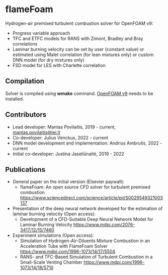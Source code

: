 # flameFoam

Hydrogen-air premixed turbulent combustion solver for OpenFOAM v9:
- Progress variable approach
- TFC and ETFC models for RANS with Zimont, Bradley and Bray correlations
- Laminar burning velocity can be set by user (constant value) or estimated using Malet correlation (for lean mixtures only) or custom DNN model (for dry mixtures only)
- FSD model for LES with Charlette correlation

## Compilation
Solver is compiled using **wmake** command. [OpenFOAM v9](https://openfoam.org/release/9/) needs to be installed.

## Contributors
- Lead developer: Mantas Povilaitis, 2019 - current, mantas.povilaitis@lei.lt
- Co-developer: Julius Venckus, 2022 - current
- DNN model development and implementation: Andrius Ambrutis, 2022 - current
- Initial co-developer: Justina Jaseliūnaitė, 2019 - 2022

## Publications
- General paper on the initial version (Elsevier paywall):
  - flameFoam: An open source CFD solver for turbulent premixed combustion https://www.sciencedirect.com/science/article/pii/S0029549321003137
- Presentation of the deep neural network developed for the estimation of laminar burning velocity (Open access):
  - Development of a CFD-Suitable Deep Neural Network Model for Laminar Burning Velocity https://www.mdpi.com/2076-3417/12/15/7460
- Experiment simulations (Open access):
  - Simulation of Hydrogen-Air-Diluents Mixture Combustion in an Acceleration Tube with FlameFoam Solver https://www.mdpi.com/1996-1073/14/17/5504
  - RANS- and TFC-Based Simulation of Turbulent Combustion in a Small-Scale Venting Chamber https://www.mdpi.com/1996-1073/14/18/5710
